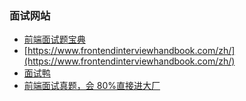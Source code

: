 ### 面试网站

- [前端面试题宝典](https://fe.ecool.fun/)
- [https://www.frontendinterviewhandbook.com/zh/](https://www.frontendinterviewhandbook.com/zh/)
- [面试鸭](https://www.mianshiya.com/user/login?redirect=https%3A%2F%2Fwww.mianshiya.com%2F)
- [前端面试真题，会 80%直接进大厂](https://bytedance.feishu.cn/base/app8Ok6k9qafpMkgyRbfgxeEnet?table=tblEnSV2PNAajtWE&view=vewJHSwJVd)
